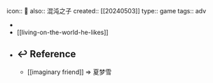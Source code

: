 icon:: 📄
also:: 混沌之子
created:: [[20240503]]
type:: game
tags:: adv

-
- [[living-on-the-world-he-likes]]
- ## ↩ Reference
  - [[imaginary friend]] => 夏梦雪